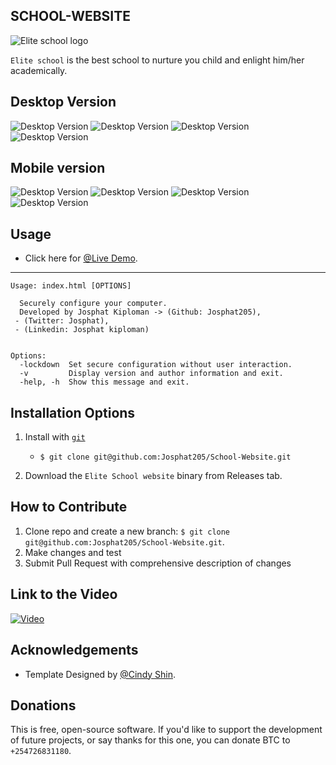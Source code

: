 ## SCHOOL-WEBSITE

![Elite school logo](img/logo.png)

`Elite school` is the best school to nurture you child and enlight him/her academically.
## Desktop Version
![Desktop Version](img/desktop1.png)
![Desktop Version](img/desktop2.png)
![Desktop Version](img/desktop3.png)
![Desktop Version](img/desktop4.png)
## Mobile version
![Desktop Version](img/mob1.png)
![Desktop Version](img/mob2.png)
![Desktop Version](img/mob3.png)
![Desktop Version](img/mob4.png)
## Usage
- Click here for  [@Live Demo](https://josphat205.github.io/School-Website/).
---

```
Usage: index.html [OPTIONS]

  Securely configure your computer.
  Developed by Josphat Kiploman -> (Github: Josphat205),
 - (Twitter: Josphat),
 - (Linkedin: Josphat kiploman)


Options:
  -lockdown  Set secure configuration without user interaction.
  -v         Display version and author information and exit.
  -help, -h  Show this message and exit.
```

## **Installation Options**

1. Install with [`git`](git@github.com:Josphat205/School-Website.git)

   - `$ git clone git@github.com:Josphat205/School-Website.git`

2. Download the `Elite School website` binary from Releases tab.

## **How to Contribute**

1. Clone repo and create a new branch: `$ git clone git@github.com:Josphat205/School-Website.git`.
2. Make changes and test
3. Submit Pull Request with comprehensive description of changes

## Link to the Video
[![Video](https://www.loom.com/share/cc0c095b63c1428489cd77454c7948b2)](https://www.loom.com/share/cc0c095b63c1428489cd77454c7948b2)

## **Acknowledgements**

- Template Designed by [@Cindy Shin](https://www.behance.net/gallery/29845175/CC-Global-Summit-2015).

## **Donations**

This is free, open-source software. If you'd like to support the development of future projects, or say thanks for this one, you can donate BTC to `+254726831180`.
